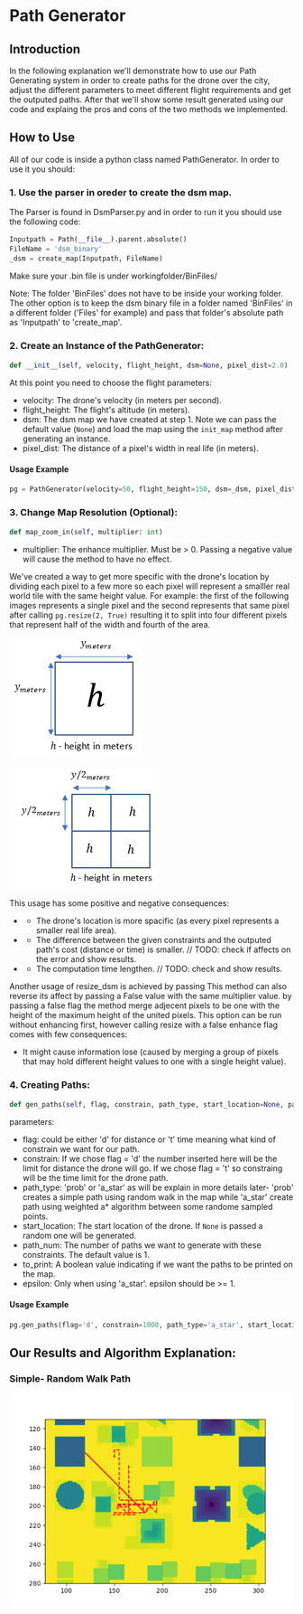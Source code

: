 # Path Generator

## Introduction
In the following explanation we'll demonstrate how to use our Path Generating system in order to create paths for the drone over the city, adjust the different parameters to meet different flight requirements and get the outputed paths. After that we'll show some result generated using our code and explaing the pros and cons of the two methods we implemented.

## How to Use
All of our code is inside a python class named PathGenerator. In order to use it you should:

### 1. Use the parser in oreder to create the dsm map.
The Parser is found in DsmParser.py and in order to run it you should use the following code:

```python
Inputpath = Path(__file__).parent.absolute()
FileName = 'dsm_binary'
_dsm = create_map(Inputpath, FileName)
```
Make sure your .bin file is under workingfolder/BinFiles/

Note: The folder 'BinFiles' does not have to be inside your working folder. The other option is to keep the dsm binary file in a folder named 'BinFiles' in a different folder ('Files' for example) and pass that folder's absolute path as 'Inputpath' to 'create_map'.

### 2. Create an Instance of the PathGenerator:

```python
def __init__(self, velocity, flight_height, dsm=None, pixel_dist=2.0)
```

At this point you need to choose the flight parameters:
* velocity: The drone's velocity (in meters per second).
* flight_height: The flight's altitude (in meters).
* dsm: The dsm map we have created at step 1. Note we can pass the default value (`None`) and load the map using the `init_map` method after generating an instance.
* pixel_dist: The distance of a pixel's width in real life (in meters).

#### Usage Example

```python
pg = PathGenerator(velocity=50, flight_height=150, dsm=_dsm, pixel_dist=2)
```

### 3. Change Map Resolution (Optional):

```python
def map_zoom_in(self, multiplier: int)
```

* multiplier: The enhance multiplier. Must be > 0. Passing a negative value will cause the method to have no effect.

We've created a way to get more specific with the drone's location by dividing each pixel to a few more so each pixel will represent a smalller real world tile with the same height value.
For example: the first of the following images represents a single pixel and the second represents that same pixel after calling `pg.resize(2, True)` resulting it to split into four different pixels that represent half of the width and fourth of the area.


![alt text](https://github.com/alond44/PathGenerator/blob/main/Ilustrations/single_pixel.png "Pixel Before Zoom In")


![alt text](https://github.com/alond44/PathGenerator/blob/main/Ilustrations/divided_pixel.png "Pixel After Zoom in")


This usage has some positive and negative consequences:
* + The drone's location is more spacific (as every pixel represents a smaller real life area). 
* + The difference between the given constraints and the outputed path's cost (distance or time) is smaller. // TODO: check if affects on the error and show results. 
* - The computation time lengthen. // TODO: check and show results.



Another usage of resize_dsm is achieved by passing 
This method can also reverse its affect by passing a False value with the same multiplier value. by passing a false flag the method merge adjecent pixels to be one with the height of the maximum height of the united pixels. This option can be run without enhancing first, however calling resize with a false enhance flag comes with few consequences:
* It might cause information lose (caused by merging a group of pixels that may hold different height values to one with a single height value).



### 4. Creating Paths:

```python
def gen_paths(self, flag, constrain, path_type, start_location=None, path_num=1, to_print=False, epsilon=1.0)
```

parameters:
* flag: could be either 'd' for distance or 't' time meaning what kind of constrain we want for our path.
* constrain: If we chose flag = 'd' the number inserted here will be the limit for distance the drone will go. If we chose flag = 't' so constraing will be the time limit for the drone path.
* path_type: 'prob' or 'a_star' as will be explain in more details later- 'prob' creates a simple path using random walk in the map while 'a_star' create path using weighted a* algorithm between some randome sampled points.
* start_location: The start location of the drone. If `None` is passed a random one will be generated. 
* path_num: The number of paths we want to generate with these constraints. The default value is 1.
* to_print: A boolean value indicating if we want the paths to be printed on the map.
* epsilon: Only when using 'a_star'. epsilon should be >= 1.

#### Usage Example

```python
pg.gen_paths(flag='d', constrain=1000, path_type='a_star', start_location=[150, 150], path_nums=1, to_print=True, epsilon=2)
```


## Our Results and Algorithm Explanation:

### Simple- Random Walk Path
![alt text](https://github.com/alond44/PathGenerator/blob/main/Results/random_walk%20result.png "Random Walk Example Result")
